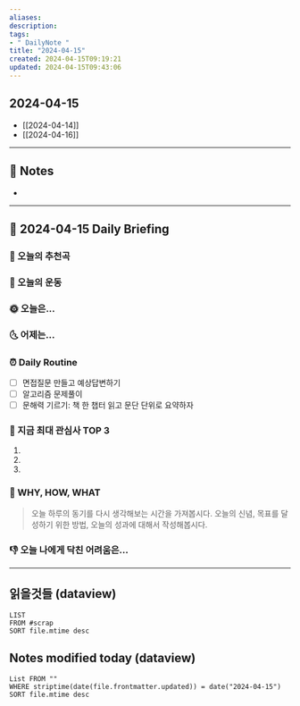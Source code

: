 ```yaml
---
aliases: 
description:
tags:
- " DailyNote "
title: "2024-04-15"
created: 2024-04-15T09:19:21
updated: 2024-04-15T09:43:06
---
```


## 2024-04-15

- [[2024-04-14]] 
- [[2024-04-16]]

---

## 📝 Notes

- 


---

## 📅 2024-04-15 Daily Briefing

### 🎵 오늘의 추천곡

### 🏃 오늘의 운동

### 🌞 오늘은...

### 🌜 어제는...

### ⏰ Daily Routine

- [ ] 면접질문 만들고 예상답변하기
- [ ] 알고리즘 문제풀이
- [ ] 문해력 기르기: 책 한 챕터 읽고 문단 단위로 요약하자

### 🧠 지금 최대 관심사 TOP 3

1. 
2. 
3. 

### 🚀 WHY, HOW, WHAT

> 오늘 하루의 동기를 다시 생각해보는 시간을 가져봅시다. 오늘의 신념, 목표를 달성하기 위한 방법, 오늘의 성과에 대해서 작성해봅시다.

### 👎 오늘 나에게 닥친 어려움은...

---

## 읽을것들 (dataview)

```dataview
LIST
FROM #scrap
SORT file.mtime desc
```

## Notes modified today (dataview)

```dataview
List FROM "" 
WHERE striptime(date(file.frontmatter.updated)) = date("2024-04-15") 
SORT file.mtime desc
```
